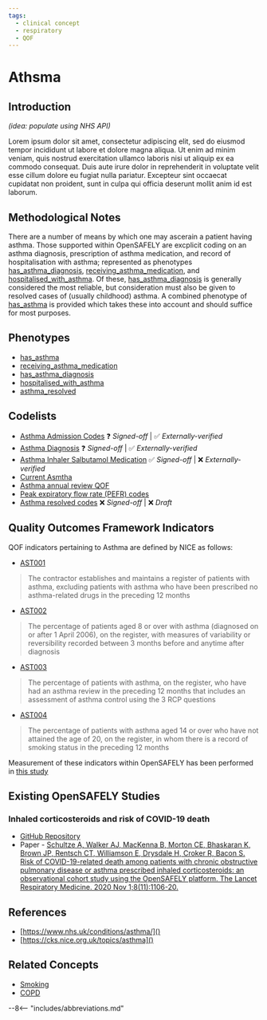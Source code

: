 ```yaml
---
tags:
  - clinical concept
  - respiratory
  - QOF
---
```

# Athsma

## Introduction
_(idea: populate using NHS API)_

Lorem ipsum dolor sit amet, consectetur adipiscing elit, sed do eiusmod tempor incididunt ut labore et dolore magna aliqua. Ut enim ad minim veniam, quis nostrud exercitation ullamco laboris nisi ut aliquip ex ea commodo consequat. Duis aute irure dolor in reprehenderit in voluptate velit esse cillum dolore eu fugiat nulla pariatur. Excepteur sint occaecat cupidatat non proident, sunt in culpa qui officia deserunt mollit anim id est laborum.

## Methodological Notes
There are a number of means by which one may ascerain a patient having asthma. Those supported within OpenSAFELY are excplicit coding on an asthma diagnosis, prescription of asthma medication, and record of hospitalisation with asthma; represented as phenotypes [has_asthma_diagnosis](../derived_variables/has_asthma.md), [receiving_asthma_medication](../derived_variables/has_asthma.md), and [hospitalised_with_asthma](../derived_variables/has_asthma.md). Of these, [has_asthma_diagnosis](../derived_variables/has_asthma.md) is generally considered the most reliable, but consideration must also be given to resolved cases of (usually childhood) asthma. A combined phenotype of [has_asthma](../derived_variables/has_asthma.md) is provided which takes these into account and should suffice for most purposes.

## Phenotypes
* [has_asthma](../derived_variables/has_asthma.md)
* [receiving_asthma_medication](../derived_variables/receiving_asthma_medication.md)
* [has_asthma_diagnosis](../derived_variables/has_asthma_diagnosis.md)
* [hospitalised_with_asthma](../derived_variables/hospitalised_with_asthma.md)
* [asthma_resolved](../derived_variables/asthma_resolved.md)

## Codelists
* [Asthma Admission Codes](https://www.opencodelists.org/codelist/primis-covid19-vacc-uptake/astadm/) ❓ _Signed-off_ | ✅ _Externally-verified_
* [Asthma Diagnosis](https://www.opencodelists.org/codelist/opensafely/asthma-diagnosis-snomed/) ❓ _Signed-off_ | ✅ _Externally-verified_
* [Asthma Inhaler Salbutamol Medication](https://www.opencodelists.org/codelist/opensafely/asthma-inhaler-salbutamol-medication/) ✅ _Signed-off_ | ❌ _Externally-verified_
* [Current Asmtha](https://www.opencodelists.org/codelist/opensafely/current-asthma/2020-05-06/)
* [Asthma annual review QOF](https://www.opencodelists.org/codelist/opensafely/asthma-annual-review-qof/33eeb7da/)
* [Peak expiratory flow rate (PEFR) codes](https://www.opencodelists.org/codelist/opensafely/peak-expiratory-flow-rate-pefr-codes/6110b805/)
* [Asthma resolved codes](https://www.opencodelists.org/builder/132f9e70/) ❌ _Signed-off_ | ❌ _Draft_

## Quality Outcomes Framework Indicators
QOF indicators pertaining to Asthma are defined by NICE as follows:

* [AST001](https://cks.nice.org.uk/topics/asthma/goals-outcome-measures/qof-indicators/)
>The contractor establishes and maintains a register of patients with asthma, excluding patients with asthma who have been prescribed no asthma-related drugs in the preceding 12 months
* [AST002](https://cks.nice.org.uk/topics/asthma/goals-outcome-measures/qof-indicators/)
>The percentage of patients aged 8 or over with asthma (diagnosed on or after 1 April 2006), on the register, with measures of variability or reversibility recorded between 3 months before and anytime after diagnosis
* [AST003](https://cks.nice.org.uk/topics/asthma/goals-outcome-measures/qof-indicators/)
>The percentage of patients with asthma, on the register, who have had an asthma review in the preceding 12 months that includes an assessment of asthma control using the 3 RCP questions
* [AST004](https://cks.nice.org.uk/topics/asthma/goals-outcome-measures/qof-indicators/)
>The percentage of patients with asthma aged 14 or over who have not attained the age of 20, on the register, in whom there is a record of smoking status in the preceding 12 months


Measurement of these indicators within OpenSAFELY has been performed in [this study]()

## Existing OpenSAFELY Studies
### Inhaled corticosteroids and risk of COVID-19 death
  * [GitHub Repository](https://github.com/opensafely/ics-research)
  * Paper - [Schultze A, Walker AJ, MacKenna B, Morton CE, Bhaskaran K, Brown JP, Rentsch CT, Williamson E, Drysdale H, Croker R, Bacon S. Risk of COVID-19-related death among patients with chronic obstructive pulmonary disease or asthma prescribed inhaled corticosteroids: an observational cohort study using the OpenSAFELY platform. The Lancet Respiratory Medicine. 2020 Nov 1;8(11):1106-20.](https://doi.org/10.1016/S2213-2600(20)30415-X)

## References
* [https://www.nhs.uk/conditions/asthma/]()
* [https://cks.nice.org.uk/topics/asthma]()

## Related Concepts
* [Smoking](./smoking.md)
* [COPD](./copd.md)


--8<-- "includes/abbreviations.md"
